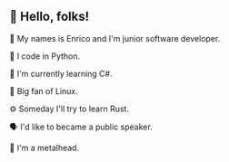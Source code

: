 ##  👋 Hello, folks! 
👶 My names is Enrico and I'm junior software developer.

🐍 I code in Python.

🌱 I'm currently learning C#.

🐧 Big fan of Linux.

⚙️ Someday I'll try to learn Rust.

🗣️ I'd like to became a public speaker.

🤟 I'm a metalhead.







<!--
**e-zoboli/e-zoboli** is a ✨ _special_ ✨ repository because its `README.md` (this file) appears on your GitHub profile.

Here are some ideas to get you started:

- 🔭 I’m currently working on ...
- 🌱 I’m currently learning ...
- 👯 I’m looking to collaborate on ...
- 🤔 I’m looking for help with ...
- 💬 Ask me about ...
- 📫 How to reach me: ...
- 😄 Pronouns: ...
- ⚡ Fun fact: ...
-->
